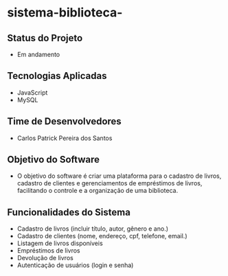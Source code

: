 ﻿# sistema-biblioteca-

## Status do Projeto
- Em andamento

## Tecnologias Aplicadas

- JavaScript
- MySQL

## Time de Desenvolvedores 

- Carlos Patrick Pereira dos Santos

## Objetivo do Software

- O objetivo do software é criar uma plataforma para o cadastro de
    livros, cadastro de clientes
    e gerenciamentos de empréstimos de livros, facilitando o controle e a 
    organização de uma biblioteca.

## Funcionalidades do Sistema

- Cadastro de livros (incluir título, autor, gênero e ano.)
- Cadastro de clientes (nome, endereço, cpf, telefone, email.)
- Listagem de livros disponíveis
- Empréstimos de livros
- Devolução de livros
- Autenticação de usuários (login e senha)
